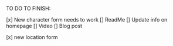TO DO TO FINISH:

<!-- [] Ability to create new group on the create new character form
    [] Group is added to the buttons
    [] Group is added to the drop down -->
[x] New character form needs to work
[] ReadMe
[] Update info on homepage
[] Video
[] Blog post


[x] new location form